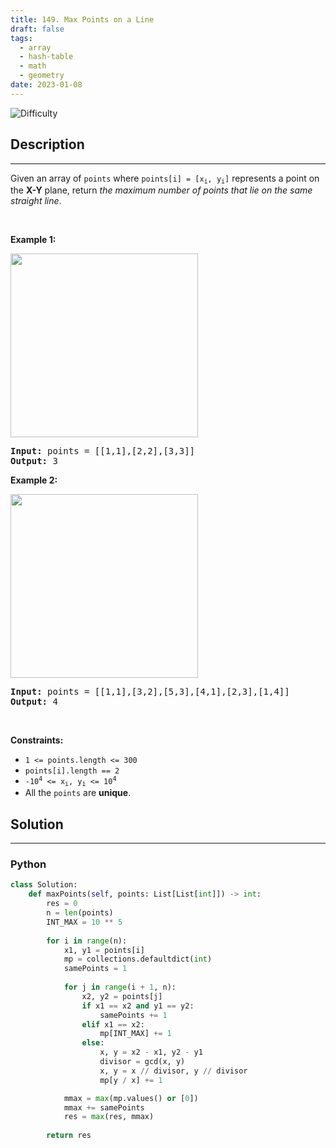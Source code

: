 ```yaml
---
title: 149. Max Points on a Line
draft: false
tags: 
  - array
  - hash-table
  - math
  - geometry
date: 2023-01-08
---
```


![Difficulty](https://img.shields.io/badge/Difficulty-Hard-blue.svg)

## Description

---
<p>Given an array of <code>points</code> where <code>points[i] = [x<sub>i</sub>, y<sub>i</sub>]</code> represents a point on the <strong>X-Y</strong> plane, return <em>the maximum number of points that lie on the same straight line</em>.</p>

<p>&nbsp;</p>
<p><strong class="example">Example 1:</strong></p>
<img alt="" src="https://assets.leetcode.com/uploads/2021/02/25/plane1.jpg" style="width: 300px; height: 294px;" />
<pre>
<strong>Input:</strong> points = [[1,1],[2,2],[3,3]]
<strong>Output:</strong> 3
</pre>

<p><strong class="example">Example 2:</strong></p>
<img alt="" src="https://assets.leetcode.com/uploads/2021/02/25/plane2.jpg" style="width: 300px; height: 294px;" />
<pre>
<strong>Input:</strong> points = [[1,1],[3,2],[5,3],[4,1],[2,3],[1,4]]
<strong>Output:</strong> 4
</pre>

<p>&nbsp;</p>
<p><strong>Constraints:</strong></p>

<ul>
	<li><code>1 &lt;= points.length &lt;= 300</code></li>
	<li><code>points[i].length == 2</code></li>
	<li><code>-10<sup>4</sup> &lt;= x<sub>i</sub>, y<sub>i</sub> &lt;= 10<sup>4</sup></code></li>
	<li>All the <code>points</code> are <strong>unique</strong>.</li>
</ul>


## Solution

---
### Python
``` py title='max-points-on-a-line'
class Solution:
    def maxPoints(self, points: List[List[int]]) -> int:
        res = 0
        n = len(points)
        INT_MAX = 10 ** 5
        
        for i in range(n):
            x1, y1 = points[i]
            mp = collections.defaultdict(int)
            samePoints = 1
            
            for j in range(i + 1, n):
                x2, y2 = points[j]
                if x1 == x2 and y1 == y2:
                    samePoints += 1
                elif x1 == x2:
                    mp[INT_MAX] += 1
                else:
                    x, y = x2 - x1, y2 - y1
                    divisor = gcd(x, y)
                    x, y = x // divisor, y // divisor
                    mp[y / x] += 1

            mmax = max(mp.values() or [0])
            mmax += samePoints
            res = max(res, mmax)
                    
        return res

```

